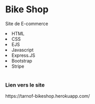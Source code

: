 # Bike Shop
Site de E-commerce
<br>
<li>HTML</li>
<li>CSS</li>
<li>EJS</li>
<li>Javascript</li>
<li>Express.JS</li>
<li>Bootstrap</li>
<li>Stripe</li>
<br>
<h3>Lien vers le site</h3>
https://tarnof-bikeshop.herokuapp.com/

